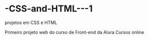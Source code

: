 # -CSS-and-HTML---1
projetos em CSS e HTML

Primeiro projeto web do curso de Front-end da Alura Cursos online

